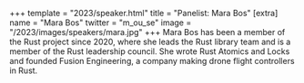 +++
template = "2023/speaker.html"
title = "Panelist: Mara Bos"
[extra]
  name = "Mara Bos"
  twitter = "m_ou_se"
  image = "/2023/images/speakers/mara.jpg"
+++
Mara Bos has been a member of the Rust project since 2020, where she leads the Rust library team and is a member of the Rust leadership council. She wrote Rust Atomics and Locks and founded Fusion Engineering, a company making drone flight controllers in Rust.